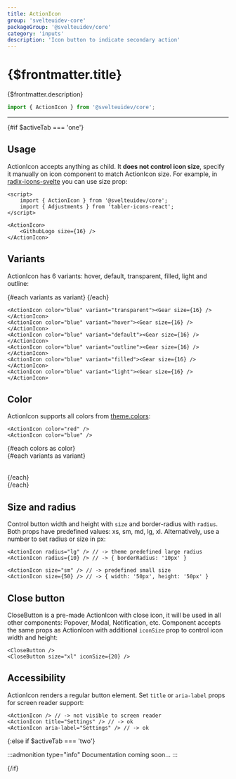 ```yaml
---
title: ActionIcon
group: 'svelteuidev-core'
packageGroup: '@svelteuidev/core'
category: 'inputs'
description: 'Icon button to indicate secondary action'
---
```


<script lang='ts'>
    import Preview from '$lib/components/DocsHelpers/Preview.svelte'
	import { ActionIcon, CloseButton } from '@svelteuidev/core'
    import { DocTabs, activeTab } from '$lib/components'
    import { Gear } from 'radix-icons-svelte'

    const variants = ['transparent', 'hover', 'default', 'outline', 'filled', 'light',]
    const colors = ['dark', 'gray', 'red', 'pink', 'grape', 'violet', 'indigo', 'blue', 'cyan', 'teal', 'green', 'lime', 'yellow', 'orange',]
</script>

# {$frontmatter.title}

{$frontmatter.description}

```ts
import { ActionIcon } from '@svelteuidev/core';
```

<DocTabs />

<hr>
<!-- Top Section -->

{#if $activeTab === 'one'}

## Usage

ActionIcon accepts anything as child. It **does not control icon size**, specify it manually on icon component to match ActionIcon size. For example, in [radix-icons-svelte](https://www.npmjs.com/package/radix-icons-svelte) you can use size prop:

```svelte
<script>
	import { ActionIcon } from '@svelteuidev/core';
	import { Adjustments } from 'tabler-icons-react';
</script>

<ActionIcon>
	<GithubLogo size={16} />
</ActionIcon>
```

## Variants

ActionIcon has 6 variants: hover, default, transparent, filled, light and outline:

<Preview>
    {#each variants as variant}
        <ActionIcon color='blue' {variant}><Gear size={16} /></ActionIcon>
    {/each}
</Preview>

```svelte
<ActionIcon color="blue" variant="transparent"><Gear size={16} /></ActionIcon>
<ActionIcon color="blue" variant="hover"><Gear size={16} /></ActionIcon>
<ActionIcon color="blue" variant="default"><Gear size={16} /></ActionIcon>
<ActionIcon color="blue" variant="outline"><Gear size={16} /></ActionIcon>
<ActionIcon color="blue" variant="filled"><Gear size={16} /></ActionIcon>
<ActionIcon color="blue" variant="light"><Gear size={16} /></ActionIcon>
```

## Color

ActionIcon supports all colors from [theme.colors](/theming/default-theme):

```svelte
<ActionIcon color="red" />
<ActionIcon color="blue" />
```

<Preview>
    {#each colors as color}
        <div style="display: flex; flex-direction: column; gap: 1rem;">
            {#each variants as variant}
                <ActionIcon {color} {variant}><Gear size={16} /></ActionIcon>
            {/each}
        </div>
    {/each}
</Preview>

## Size and radius

Control button width and height with `size` and border-radius with `radius`.
Both props have predefined values: xs, sm, md, lg, xl.
Alternatively, use a number to set radius or size in px:

```svelte
<ActionIcon radius="lg" /> // -> theme predefined large radius
<ActionIcon radius={10} /> // -> { borderRadius: '10px' }

<ActionIcon size="sm" /> // -> predefined small size
<ActionIcon size={50} /> // -> { width: '50px', height: '50px' }
```

## Close button

CloseButton is a pre-made ActionIcon with close icon, it will be used in all other components: Popover, Modal, Notification, etc. Component accepts the same props as ActionIcon with additional `iconSize` prop to control icon width and height:

<Preview>
    <CloseButton />
    <CloseButton size="xl" iconSize={20} />
</Preview>

```svelte
<CloseButton />
<CloseButton size="xl" iconSize={20} />
```

## Accessibility

ActionIcon renders a regular button element. Set `title` or `aria-label` props for screen reader support:

```svelte
<ActionIcon /> // -> not visible to screen reader
<ActionIcon title="Settings" /> // -> ok
<ActionIcon aria-label="Settings" /> // -> ok
```

{:else if $activeTab === 'two'}

:::admonition type="info"
Documentation coming soon...
:::

{/if}
